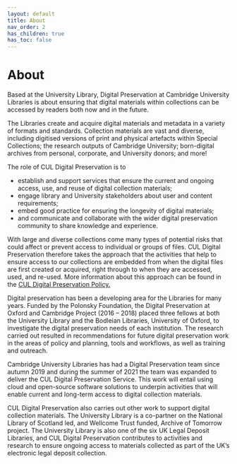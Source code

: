 ```yaml
---
layout: default
title: About
nav_order: 2
has_children: true
has_toc: false
---
```

# About
Based at the University Library, Digital Preservation at Cambridge University Libraries is about ensuring that digital materials within collections can be accessed by readers both now and in the future.

The Libraries create and acquire digital materials and metadata in a variety of formats and standards. Collection materials are vast and diverse, including digitised versions of print and physical artefacts within Special Collections; the research outputs of Cambridge University; born-digital archives from personal, corporate, and University donors; and more!

The role of CUL Digital Preservation is to 
* establish and support services that ensure the current and ongoing access, use, and reuse of digital collection materials; 
* engage library and University stakeholders about user and content requirements; 
* embed good practice for ensuring the longevity of digital materials; 
* and communicate and collaborate with the wider digital preservation community to share knowledge and experience.

With large and diverse collections come many types of potential risks that could affect or prevent access to individual or groups of files. CUL Digital Preservation therefore takes the approach that the activities that help to ensure access to our collections are embedded from when the digital files are first created or acquired, right through to when they are accessed, used, and re-used. More information about this approach can be found in the [CUL Digital Preservation Policy.](https://digitalpreservation-docs.lib.cam.ac.uk/cul-digital-preservation-policy.html)

Digital preservation has been a developing area for the Libraries for many years. Funded by the Polonsky Foundation, the Digital Preservation at Oxford and Cambridge Project (2016 – 2018) placed three fellows at both the University Library and the Bodleian Libraries, University of Oxford, to investigate the digital preservation needs of each institution. The research carried out resulted in recommendations for future digital preservation work in the areas of policy and planning, tools and workflows, as well as training and outreach.

Cambridge University Libraries has had a Digital Preservation team since autumn 2019 and during the summer of 2021 the team was expanded to deliver the CUL Digital Preservation Service. This work will entail using cloud and open-source software solutions to underpin activities that will enable current and long-term access to digital collection materials.

CUL Digital Preservation also carries out other work to support digital collection materials. The University Library is a co-partner on the National Library of Scotland led, and Wellcome Trust funded, Archive of Tomorrow project. The University Library is also one of the six UK Legal Deposit Libraries, and CUL Digital Preservation contributes to activities and research to ensure ongoing access to materials collected as part of the UK’s electronic legal deposit collection.

